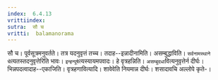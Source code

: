```yaml
---
index:  6.4.13
vrittiindex: 
sutra:  सौ च
vritti:  balamanorama 
---
```


सौ च। पूर्वसूत्रमनुवर्तते। तत्र यदनुवृत्तं तच्च। तदाह--इन्नादीनामिति। असम्बुद्धाविति। `सर्वनामस्थाने चे`त्यतस्तदनुवृत्तेरिति भावः। `इन्हन्पूषे`त्यस्यायमपवादः। हे वृत्रहन्निति। `असम्बुदधा`वित्यनुवृत्तेर्न दीर्घः। भिन्नपदत्वादाह--एकाजिति। वृत्रहणावित्यादि। शावेवेति नियमान्न दीर्घः। शसादावचि अल्लोपे कृते-।


